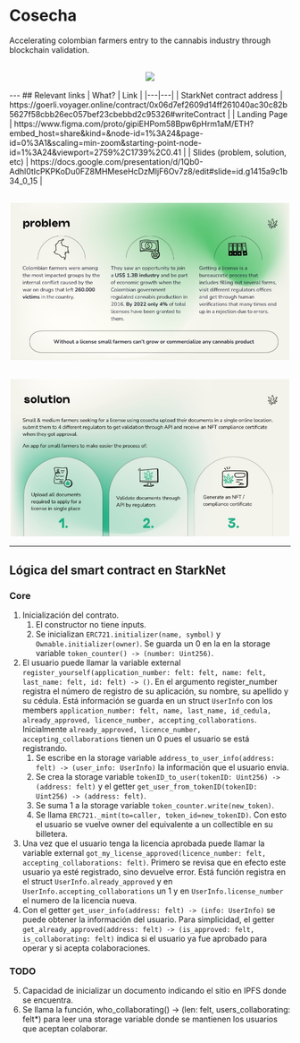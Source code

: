 #  Cosecha

Accelerating colombian farmers entry to the cannabis industry through blockchain validation.

<p align="center">
    <br>
    <img src="imgs/landing.png" width="500"/>
    <br>
<p>
---
## Relevant links
| What? | Link |
|---|---|
| StarkNet contract address | https://goerli.voyager.online/contract/0x06d7ef2609d14ff261040ac30c82b5627f58cbb26ec057bef23cbebbd2c95326#writeContract |
| Landing Page | https://www.figma.com/proto/gipiEHPom58Bpw6pHrm1aM/ETH?embed_host=share&kind=&node-id=1%3A24&page-id=0%3A1&scaling=min-zoom&starting-point-node-id=1%3A24&viewport=2759%2C1739%2C0.41 |
| Slides (problem, solution, etc) | https://docs.google.com/presentation/d/1Qb0-Adhl0tIcPKPKoDu0FZ8MHMeseHcDzMIjF6Ov7z8/edit#slide=id.g1415a9c1b34_0_15 |


<p align="center">
    <br>
    <img src="imgs/problem.jpeg" width="500"/>
    <br>
<p>

<p align="center">
    <br>
    <img src="imgs/solution.jpeg" width="500"/>
    <br>
<p>




---
## Lógica del smart contract en StarkNet

### Core
1. Inicialización del contrato. 
   1. El constructor no tiene inputs. 
   2. Se inicializan `ERC721.initializer(name, symbol)` y `Ownable.initializer(owner)`. Se guarda un 0 en la en la storage variable `token_counter() -> (number: Uint256)`. 
2. El usuario puede llamar la variable external `register_yourself(application_number: felt: felt, name: felt, last_name: felt, id: felt) -> ()`. En el argumento register_number registra el número de registro de su aplicación, su nombre, su apellido y su cédula. Está información se guarda en un struct `UserInfo` con los members `application_number: felt, name, last_name, id_cedula, already_approved, licence_number, accepting_collaborations`. Inicialmente `already_approved, licence_number, accepting_collaborations` tienen un 0 pues el usuario se está registrando.
   1. Se escribe en la storage variable `address_to_user_info(address: felt) -> (user_info: UserInfo)` la información que el usuario envia.
   2. Se crea la storage variable `tokenID_to_user(tokenID: Uint256) -> (address: felt)` y el getter `get_user_from_tokenID(tokenID: Uint256) -> (address: felt)`. 
   3. Se suma 1 a la storage variable `token_counter.write(new_token)`.
   4. Se llama `ERC721._mint(to=caller, token_id=new_tokenID)`. Con esto el usuario se vuelve owner del equivalente a un collectible en su billetera.
3. Una vez que el usuario tenga la licencia aprobada puede llamar la variable external `got_my_license_approved(licence_number: felt, accepting_collaborations: felt)`. Primero se revisa que en efecto este usuario ya esté registrado, sino devuelve error. Está función registra en el struct `UserInfo.already_approved` y en `UserInfo.accepting_collaborations` un 1 y en `UserInfo.license_number` el numero de la licencia nueva.  
4. Con el getter `get_user_info(address: felt) -> (info: UserInfo)` se puede obtener la información del usuario. Para simplicidad, el getter `get_already_approved(address: felt) -> (is_approved: felt, is_collaborating: felt)` indica si el usuario ya fue aprobado para operar y si acepta colaboraciones.


### TODO
5. Capacidad de inicializar un documento indicando el sitio en IPFS donde se encuentra.
6. Se llama la función, who_collaborating() -> (len: felt, users_collaborating: felt*) para leer una storage variable donde se mantienen los usuarios que aceptan colaborar.